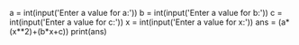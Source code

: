 a = int(input('Enter a value for a:'))
b = int(input('Enter a value for b:'))
c = int(input('Enter a value for c:'))
x = int(input('Enter a value for x:'))
ans = (a*(x**2)+(b*x+c))
print(ans)
